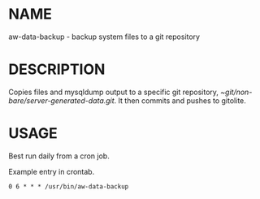 NAME
====

aw-data-backup - backup system files to a git repository

DESCRIPTION
===========

Copies files and mysqldump output to a specific git repository, _~git/non-bare/server-generated-data.git_. It then commits and pushes to gitolite.

USAGE
=====

Best run daily from a cron job.

Example entry in crontab.

    0 6 * * * /usr/bin/aw-data-backup
